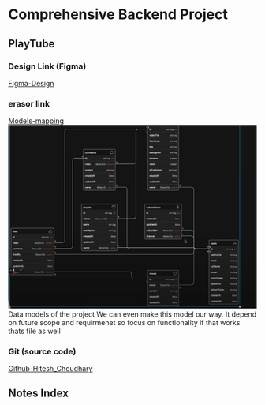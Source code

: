 # Comprehensive Backend Project

## PlayTube

### Design Link (Figma)
[Figma-Design](https://www.figma.com/design/shmxWL5FKRO5GNOPPopBg6/PLAY?node-id=0-1)

### erasor link
[Models-mapping](https://app.eraser.io/workspace/YtPqZ1VogxGy1jzIDkzj)
![alt text](image.png)
Data models of the project
We can even make this model our way. It depend on future scope and requirmenet so focus on functionality if that works thats file as well

### Git (source code)
[Github-Hitesh_Choudhary](https://github.com/hiteshchoudhary/chai-backend)


## Notes Index
